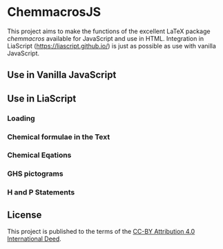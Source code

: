 <!--

author:  Dr. Marcus Herbig
email:   marcus.herbig@chemie.tu-freiberg.de

version: 0.1

comment: This is a plugin for including chemical fomulas into LiaScript. The syntax is similar to the LaTeX package chemmacros.

link:      style_chemmacros.css

script:    chemmacros.js

@ch
<script run-once modify="false">
function chemmacros() {
  if (!window.interpretChemmacros) {
    setTimeout(chemmacros, 100)
    return
  }
    send.lia("HTML: " +interpretChemmacros('@0'))
}
chemmacros()
"LIA: wait"
</script>
@end

@reaction
<script run-once modify="false">
function chemmacros() {
  if (!window.interpretChemmacros) {
    setTimeout(chemmacros, 100)
    return
  }
    send.lia("HTML: <div class=\"chemreaction\">" +interpretChemmacros('@0') + "</div>")
}
chemmacros()
"LIA: wait"
</script>
@end

@reactions
<script run-once modify="false">
function chemmacros() {
  if (!window.interpretChemmacros) {
    setTimeout(chemmacros, 100)
    return
  }
    send.lia("HTML: " +formatReactions(`@'0`))
}
chemmacros()
"LIA: wait"
</script>
@end

@ghspic
<script run-once modify="false">
function ghspic() {
  if (!window.formatPicsLiaScript) {
    setTimeout(ghspic, 100)
    return
  }
  send.lia("LIASCRIPT: " + formatPicsLiaScript('@0'));
}
ghspic()
"LIA: wait"
</script> 
@end

@signalword: <div class="signalword">@0</div>

@statementsLangType
<script run-once modify="false">
async function hpstatements() {
  if (!window.formatStatements) {
    setTimeout(hpstatements, 100)
    return
  }
  send.lia("HTML: " + await formatStatements('@0', '@1', `@'2`))
}
hpstatements()
"LIA: wait"
</script>
@end

@hstatements
  @statementsLangType(en, H, @'0)
@end

@pstatements
  @statementsLangType(en, P, @'0)
@end
-->

# ChemmacrosJS
This project aims to make the functions of the excellent LaTeX package *chemmacros* available for JavaScript and use in HTML. Integration in LiaScript (https://liascript.github.io/) is just as possible as use with vanilla JavaScript.

## Use in Vanilla JavaScript

## Use in LiaScript

### Loading


### Chemical formulae in the Text

### Chemical Eqations


### GHS pictograms


### H and P Statements


## License
This project is published to the terms of the [CC-BY Attribution 4.0 International Deed](https://creativecommons.org/licenses/by/4.0/).
